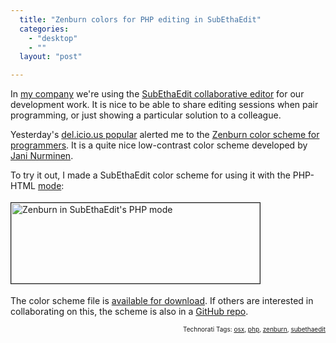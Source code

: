 ```yaml
---
  title: "Zenburn colors for PHP editing in SubEthaEdit"
  categories: 
    - "desktop"
    - ""
  layout: "post"

---
```

<p>
In <a href="http://nemein.com/en/">my company</a> we're using the <a href="http://www.codingmonkeys.de/subethaedit/">SubEthaEdit collaborative editor</a> for our development work. It is nice to be able to share editing sessions when pair programming, or just showing a particular solution to a colleague.
</p><p>
Yesterday's <a href="http://del.icio.us/popular/">del.icio.us popular</a> alerted me to the <a href="http://en.wikipedia.org/wiki/Zenburn">Zenburn color scheme for programmers</a>. It is a quite nice low-contrast color scheme developed by <a href="http://slinky.imukuppi.org/2006/10/31/just-some-alien-fruit-salad-to-keep-you-in-the-zone/">Jani Nurminen</a>.
</p><p>
To try it out, I made a SubEthaEdit color scheme for using it with the PHP-HTML <a href="http://www.codingmonkeys.de/subethaedit/modes.html">mode</a>:
</p><p>
<a href="http://bergie.iki.fi/midcom-serveattachmentguid-93307e4a063411ddbef1792978a7c691c691/zenburn-subethaedit-php.png"><img src="http://bergie.iki.fi/midcom-serveattachmentguid-94fc60f4063411dd903af15d771341ec41ec/zenburn-subethaedit-php-tm.jpg" height="129" width="398" border="1" hspace="0" vspace="4" alt="Zenburn in SubEthaEdit's PHP mode" title="Zenburn in SubEthaEdit's PHP mode" /></a>
</p><p>
The color scheme file is <a href="http://www.nehmer.net/~bergie/ZenBurn-PHP-HTML.seestyle">available for download</a>. If others are interested in collaborating on this, the scheme is also in a <a href="http://github.com/bergie/subethaedit-zenburn/tree/master">GitHub repo</a>.
</p>
<p style="text-align:right;font-size:10px;">Technorati Tags: <a href="http://www.technorati.com/tag/osx">osx</a>, <a href="http://www.technorati.com/tag/php">php</a>, <a href="http://www.technorati.com/tag/zenburn">zenburn</a>, <a href="http://www.technorati.com/tag/subethaedit">subethaedit</a></p>